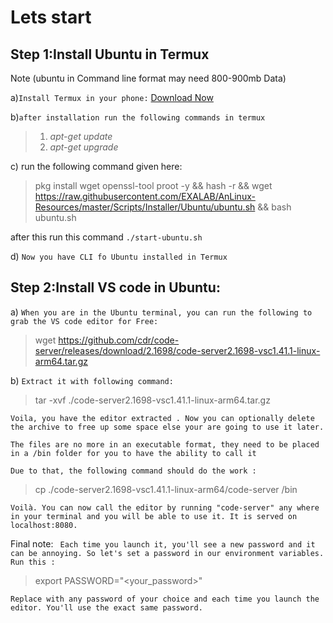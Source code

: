 # Lets start

## Step 1:Install Ubuntu in Termux
Note (ubuntu in Command line format may need 800-900mb Data)

a)```Install Termux in your phone:``` [Download Now](https://play.google.com/store/apps/details?id=com.termux)

b)```after installation run the following commands in termux``` 

>1) *apt-get update*
>2) *apt-get upgrade*



c) run the following command given here: 
>pkg install wget openssl-tool proot -y && hash -r && wget https://raw.githubusercontent.com/EXALAB/AnLinux-Resources/master/Scripts/Installer/Ubuntu/ubuntu.sh && bash ubuntu.sh

after this run this command ```./start-ubuntu.sh```

d) ```Now you have CLI fo Ubuntu installed in Termux```


## Step 2:Install VS code in Ubuntu:

a) ```When you are in the Ubuntu terminal, you can run the following to grab the VS code editor for Free:```
 >wget https://github.com/cdr/code-server/releases/download/2.1698/code-server2.1698-vsc1.41.1-linux-arm64.tar.gz

b) ```Extract it with following command:```
 >tar -xvf ./code-server2.1698-vsc1.41.1-linux-arm64.tar.gz

```Voila, you have the editor extracted . Now you can optionally delete the archive to free up some space else your are going to use it later.```

 ```The files are no more in an executable format, they need to be placed in a /bin folder for you to have the ability to call it```

```Due to that, the following command should do the work :```
 >cp ./code-server2.1698-vsc1.41.1-linux-arm64/code-server /bin

 ```Voilà. You can now call the editor by running "code-server" any where in your terminal and you will be able to use it. It is served on localhost:8080.```

Final note: ``` Each time you launch it, you'll see a new password and it can be annoying. So let's set a password in our environment variables.
Run this :```
>export PASSWORD="<your_password>"

```Replace with any password of your choice and each time you launch the editor. You'll use the exact same password.```
